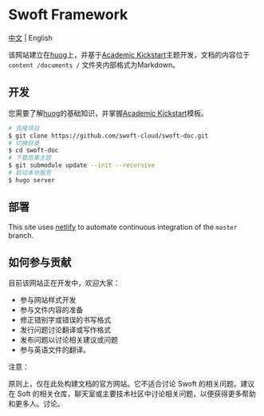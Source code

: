 # Swoft Framework

[中文](https://github.com/swoft-cloud/swoft-www-cn) | English

该网站建立在[huog](https://gohugo.io)上，并基于[Academic Kickstart](https://sourcethemes.com/academic/)主题开发，文档的内容位于 `content /documents /` 文件夹内部格式为Markdown。

## 开发

您需要了解[huog](https://gohugo.io)的基础知识，并掌握[Academic Kickstart](https://sourcethemes.com/academic/)模板。

```bash
# 克隆项目
$ git clone https://github.com/swoft-cloud/swoft-doc.git
# 切换目录
$ cd swoft-doc
# 下载雨果主题
$ git submodule update --init --recursive
# 启动本地服务
$ hugo server
```

## 部署

This site uses [netlify](https://netlify.com) to automate continuous integration of the `master` branch.

## 如何参与贡献

目前该网站正在开发中，欢迎大家：

* 参与网站样式开发
* 参与文件内容的准备
* 修正错别字或错误的书写格式
* 发行问题讨论翻译或写作格式
* 发布问题以讨论相关建议或问题
* 参与英语文件的翻译。

注意：

原则上，仅在此处构建文档的官方网站。它不适合讨论 Swoft 的相关问题。建议在 Soft 的相关仓库，聊天室或主要技术社区中讨论相关问题，以便获得更多帮助和更多人。讨论。